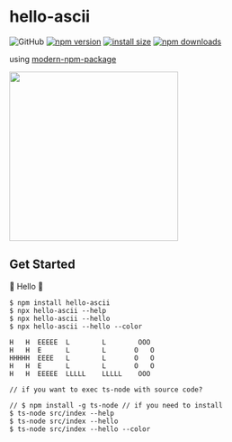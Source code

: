 # hello-ascii

![GitHub](https://img.shields.io/github/license/dusunax/packages)
[![npm version](https://img.shields.io/npm/v/hello-ascii.svg?style=square)](https://www.npmjs.org/package/hello-ascii)
[![install size](https://img.shields.io/badge/dynamic/json?url=https://packagephobia.com/v2/api.json?p=hello-ascii&query=$.install.pretty&label=install%20size&style=square)](https://packagephobia.now.sh/result?p=hello-ascii)
[![npm downloads](https://img.shields.io/npm/dm/hello-ascii.svg?style=square)](https://npm-stat.com/charts.html?package=hello-ascii)

using [modern-npm-package](https://github.com/snyk-snippets/modern-npm-package)

<img src="https://github.com/dusunax/packages/assets/94776135/74d273a4-6d05-4501-8bb7-f16be2a2546a" width="300">

## Get Started

🔡 Hello 🔢

```
$ npm install hello-ascii
$ npx hello-ascii --help
$ npx hello-ascii --hello
$ npx hello-ascii --hello --color

H   H  EEEEE  L        L        OOO
H   H  E      L        L       O   O
HHHHH  EEEE   L        L       O   O
H   H  E      L        L       O   O
H   H  EEEEE  LLLLL    LLLLL    OOO
```

```
// if you want to exec ts-node with source code?

// $ npm install -g ts-node // if you need to install
$ ts-node src/index --help
$ ts-node src/index --hello
$ ts-node src/index --hello --color
```
